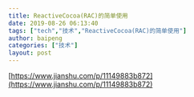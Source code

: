 ```yaml
---
title: ReactiveCocoa(RAC)的简单使用
date: 2019-08-26 06:13:40
tags: ["tech","技术","ReactiveCocoa(RAC)的简单使用"]
author: baipeng
categories: ["技术"]
layout: post
---
```


[https://www.jianshu.com/p/11149883b872](https://www.jianshu.com/p/11149883b872)